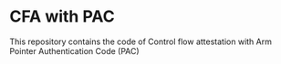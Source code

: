 # CFA with PAC
This repository contains the code of Control flow attestation with Arm Pointer Authentication Code (PAC)